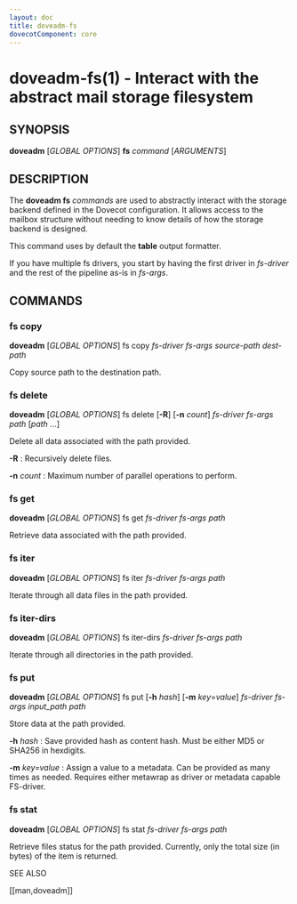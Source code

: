 ```yaml
---
layout: doc
title: doveadm-fs
dovecotComponent: core
---
```


# doveadm-fs(1) - Interact with the abstract mail storage filesystem

## SYNOPSIS

**doveadm** [*GLOBAL OPTIONS*] **fs** *command* [*ARGUMENTS*]

## DESCRIPTION

The **doveadm fs** *commands* are used to abstractly interact with the
storage backend defined in the Dovecot configuration. It allows access
to the mailbox structure without needing to know details of how the
storage backend is designed.

<!-- @include: global-options-formatter.inc -->

This command uses by default the **table** output formatter.

If you have multiple fs drivers, you start by having the first driver in
*fs-driver* and the rest of the pipeline as-is in *fs-args*.

## COMMANDS

### fs copy

**doveadm** [*GLOBAL OPTIONS*] fs copy
  *fs-driver* *fs-args* *source-path* *dest-path*

Copy source path to the destination path.

### fs delete

**doveadm** [*GLOBAL OPTIONS*] fs delete
  [**-R**]
  [**-n** *count*]
  *fs-driver* *fs-args* *path* [*path* ...]

Delete all data associated with the path provided.

**-R**
:   Recursively delete files.

**-n** *count*
:   Maximum number of parallel operations to perform.

### fs get

**doveadm** [*GLOBAL OPTIONS*] fs get *fs-driver* *fs-args* *path*

Retrieve data associated with the path provided.

### fs iter

**doveadm** [*GLOBAL OPTIONS*] fs iter *fs-driver* *fs-args* *path*

Iterate through all data files in the path provided.

### fs iter-dirs

**doveadm** [*GLOBAL OPTIONS*] fs iter-dirs *fs-driver* *fs-args* *path*

Iterate through all directories in the path provided.

### fs put

**doveadm** [*GLOBAL OPTIONS*] fs put
  [**-h** *hash*]
  [**-m** *key*=*value*]
  *fs-driver* *fs-args* *input_path* *path*

Store data at the path provided.

**-h** *hash*
:   Save provided hash as content hash. Must be either MD5 or SHA256 in
    hexdigits.

**-m** *key=value*
:   Assign a value to a metadata. Can be provided as many times as needed.
    Requires either metawrap as driver or metadata capable FS-driver.

### fs stat

**doveadm** [*GLOBAL OPTIONS*] fs stat *fs-driver* *fs-args* *path*

Retrieve files status for the path provided. Currently, only the total
size (in bytes) of the item is returned.

<!-- @include: reporting-bugs.inc -->

SEE ALSO

[[man,doveadm]]
